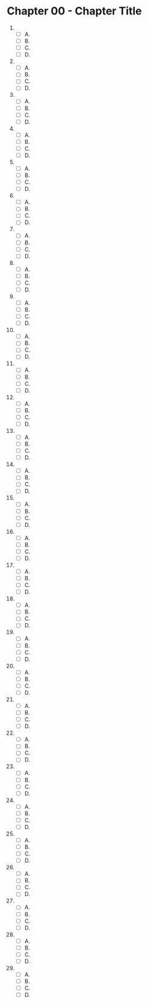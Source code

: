 # Chapter 00 - Chapter Title

1. 
   - [ ] A. 
   - [ ] B. 
   - [ ] C. 
   - [ ] D. 

2. 
   - [ ] A. 
   - [ ] B. 
   - [ ] C. 
   - [ ] D. 

3. 
   - [ ] A. 
   - [ ] B. 
   - [ ] C. 
   - [ ] D. 

4. 
   - [ ] A. 
   - [ ] B. 
   - [ ] C. 
   - [ ] D. 

5. 
   - [ ] A. 
   - [ ] B. 
   - [ ] C. 
   - [ ] D. 

6. 
   - [ ] A. 
   - [ ] B. 
   - [ ] C. 
   - [ ] D. 

7. 
   - [ ] A. 
   - [ ] B. 
   - [ ] C. 
   - [ ] D. 

8. 
   - [ ] A. 
   - [ ] B. 
   - [ ] C. 
   - [ ] D. 

9. 
   - [ ] A. 
   - [ ] B. 
   - [ ] C. 
   - [ ] D. 

10. 
    - [ ] A. 
    - [ ] B. 
    - [ ] C. 
    - [ ] D. 

11. 
    - [ ] A. 
    - [ ] B. 
    - [ ] C. 
    - [ ] D. 

12. 
    - [ ] A. 
    - [ ] B. 
    - [ ] C. 
    - [ ] D. 

13. 
    - [ ] A. 
    - [ ] B. 
    - [ ] C. 
    - [ ] D. 

14. 
    - [ ] A. 
    - [ ] B. 
    - [ ] C. 
    - [ ] D. 

15. 
    - [ ] A. 
    - [ ] B. 
    - [ ] C. 
    - [ ] D. 

16. 
    - [ ] A. 
    - [ ] B. 
    - [ ] C. 
    - [ ] D. 

17. 
    - [ ] A. 
    - [ ] B. 
    - [ ] C. 
    - [ ] D. 

18. 
    - [ ] A. 
    - [ ] B. 
    - [ ] C. 
    - [ ] D. 

19. 
    - [ ] A. 
    - [ ] B. 
    - [ ] C. 
    - [ ] D. 

20. 
    - [ ] A. 
    - [ ] B. 
    - [ ] C. 
    - [ ] D. 

21. 
    - [ ] A. 
    - [ ] B. 
    - [ ] C. 
    - [ ] D. 

22. 
    - [ ] A. 
    - [ ] B. 
    - [ ] C. 
    - [ ] D. 

23. 
    - [ ] A. 
    - [ ] B. 
    - [ ] C. 
    - [ ] D. 

24. 
    - [ ] A. 
    - [ ] B. 
    - [ ] C. 
    - [ ] D. 

25. 
    - [ ] A. 
    - [ ] B. 
    - [ ] C. 
    - [ ] D. 

26. 
    - [ ] A. 
    - [ ] B. 
    - [ ] C. 
    - [ ] D. 

27. 
    - [ ] A. 
    - [ ] B. 
    - [ ] C. 
    - [ ] D. 

28. 
    - [ ] A. 
    - [ ] B. 
    - [ ] C. 
    - [ ] D. 

29. 
    - [ ] A. 
    - [ ] B. 
    - [ ] C. 
    - [ ] D. 
